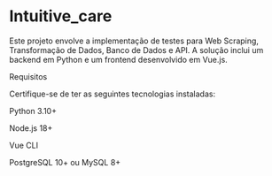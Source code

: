 # Intuitive_care
Este projeto envolve a implementação de testes para Web Scraping, Transformação de Dados, Banco de Dados e API. A solução inclui um backend em Python e um frontend desenvolvido em Vue.js.


Requisitos

Certifique-se de ter as seguintes tecnologias instaladas:

Python 3.10+

Node.js 18+

Vue CLI

PostgreSQL 10+ ou MySQL 8+
